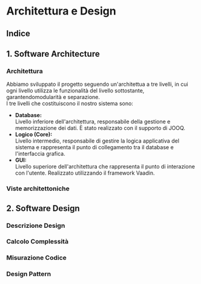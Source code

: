 
# Architettura e Design
## Indice

## 1. Software Architecture
### Architettura

Abbiamo sviluppato il progetto seguendo un'architettua a tre livelli, in cui ogni livello utilizza le funzionalità del livello sottostante, garantendomodularità e separazione.  
I tre livelli che costituiscono il nostro sistema sono:
- **Database:**  
Livello inferiore dell'architettura, responsabile della gestione e memorizzazione dei dati. È stato realizzato con il supporto di JOOQ.
- **Logico (Core):**  
Livello intermedio, responsabile di gestire la logica applicativa del sistema e rappresenta il punto di collegamento tra il database e l'interfaccia grafica.
- **GUI:**  
Livello superiore dell'architettura che rappresenta il punto di interazione con l'utente. Realizzato utilizzando il framework Vaadin.

### Viste architettoniche

## 2. Software Design
### Descrizione Design
### Calcolo Complessità
### Misurazione Codice
### Design Pattern 

